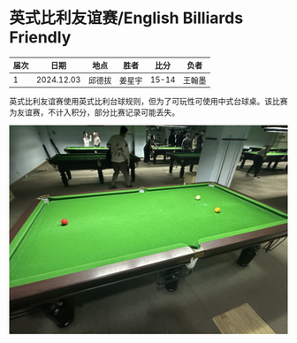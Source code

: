 # 英式比利友谊赛/English Billiards Friendly

| 届次 | 日期       | 地点    | 胜者   | 比分     | 负者   |
| ---- | ---------- | ------ | ------ | ------- | ------ |
| 1    | 2024.12.03  | 邱德拔 | 姜星宇 | 15-14   | 王翰墨 |

英式比利友谊赛使用英式比利台球规则，但为了可玩性可使用中式台球桌。该比赛为友谊赛，不计入积分，部分比赛记录可能丢失。

![](./img/english_billiards_friendly.jpg)